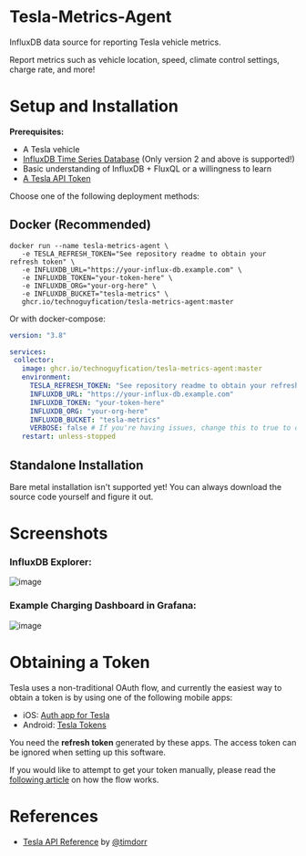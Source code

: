 # Tesla-Metrics-Agent
 InfluxDB data source for reporting Tesla vehicle metrics.
 
 Report metrics such as vehicle location, speed, climate control settings, charge rate, and more!

 # Setup and Installation

**Prerequisites:**
- A Tesla vehicle
- [InfluxDB Time Series Database](https://www.influxdata.com/get-influxdb/) (Only version 2 and above is supported!)
- Basic understanding of InfluxDB + FluxQL or a willingness to learn
- [A Tesla API Token](#bbtaining-a-token)

Choose one of the following deployment methods:

 ## Docker (Recommended)
 
 ```
docker run --name tesla-metrics-agent \
    -e TESLA_REFRESH_TOKEN="See repository readme to obtain your refresh token" \
    -e INFLUXDB_URL="https://your-influx-db.example.com" \
    -e INFLUXDB_TOKEN="your-token-here" \
    -e INFLUXDB_ORG="your-org-here" \
    -e INFLUXDB_BUCKET="tesla-metrics" \
    ghcr.io/technoguyfication/tesla-metrics-agent:master
```
 
 Or with docker-compose:
 
 ```yaml
 version: "3.8"

services:
  collector:
    image: ghcr.io/technoguyfication/tesla-metrics-agent:master
    environment:
      TESLA_REFRESH_TOKEN: "See repository readme to obtain your refresh token"
      INFLUXDB_URL: "https://your-influx-db.example.com"
      INFLUXDB_TOKEN: "your-token-here"
      INFLUXDB_ORG: "your-org-here"
      INFLUXDB_BUCKET: "tesla-metrics"
      VERBOSE: false # If you're having issues, change this to true to output more data
    restart: unless-stopped
```

## Standalone Installation

Bare metal installation isn't supported yet! You can always download the source code yourself and figure it out.

# Screenshots

### InfluxDB Explorer:
![image](https://user-images.githubusercontent.com/8218061/186053750-b9fb7aad-f3b3-4d71-8c34-d843b25843a9.png)

### Example Charging Dashboard in Grafana:
![image](https://user-images.githubusercontent.com/8218061/186053785-38a74116-3655-4815-8f8a-412f617f2819.png)

# Obtaining a Token

Tesla uses a non-traditional OAuth flow, and currently the easiest way to obtain a token is by using one of the following mobile apps:

- iOS: [Auth app for Tesla](https://apps.apple.com/us/app/auth-app-for-tesla/id1552058613)
- Android: [Tesla Tokens](https://play.google.com/store/apps/details?id=net.leveugle.teslatokens&hl=en_US&gl=US)

You need the **refresh token** generated by these apps. The access token can be ignored when setting up this software.


If you would like to attempt to get your token manually, please read the [following article](https://tesla-api.timdorr.com/api-basics/authentication) on how the flow works.

# References

- [Tesla API Reference](https://tesla-api.timdorr.com/) by [@timdorr](https://github.com/timdorr)
